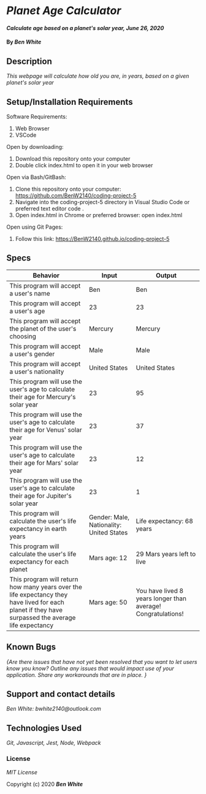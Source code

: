 # _Planet Age Calculator_

#### _Calculate age based on a planet's solar year, June 26, 2020_

#### By _**Ben White**_

## Description

_This webpage will calculate how old you are, in years, based on a given planet's solar year_

## Setup/Installation Requirements

Software Requirements:

1. Web Browser
2. VSCode

Open by downloading:

1. Download this repository onto your computer
2. Double click index.html to open it in your web browser

Open via Bash/GitBash:

1. Clone this repository onto your computer: https://github.com/BenW2140/coding-project-5
2. Navigate into the coding-project-5 directory in Visual Studio Code or preferred text editor code .
3. Open index.html in Chrome or preferred browser: open index.html

Open using Git Pages:

1. Follow this link: https://BenW2140.github.io/coding-project-5

## Specs

Behavior|Input|Output
------|------|------
This program will accept a user's name|Ben|Ben
This program will accept a user's age|23|23
This program will accept the planet of the user's choosing|Mercury|Mercury
This program will accept a user's gender|Male|Male
This program will accept a user's nationality|United States|United States
This program will use the user's age to calculate their age for Mercury's solar year|23|95
This program will use the user's age to calculate their age for Venus' solar year|23|37
This program will use the user's age to calculate their age for Mars' solar year|23|12
This program will use the user's age to calculate their age for Jupiter's solar year|23|1
This program will calculate the user's life expectancy in earth years|Gender: Male, Nationality: United States|Life expectancy: 68 years
This program will calculate the user's life expectancy for each planet|Mars age: 12|29 Mars years left to live
This program will return how many years over the life expectancy they have lived for each planet if they have surpassed the average life expectancy|Mars age: 50|You have lived 8 years longer than average! Congratulations!

## Known Bugs

_{Are there issues that have not yet been resolved that you want to let users know you know?  Outline any issues that would impact use of your application.  Share any workarounds that are in place. }_

## Support and contact details

_Ben White: bwhite2140@outlook.com_

## Technologies Used

_Git, Javascript, Jest, Node, Webpack_

### License

*MIT License*

Copyright (c) 2020 **_Ben White_**